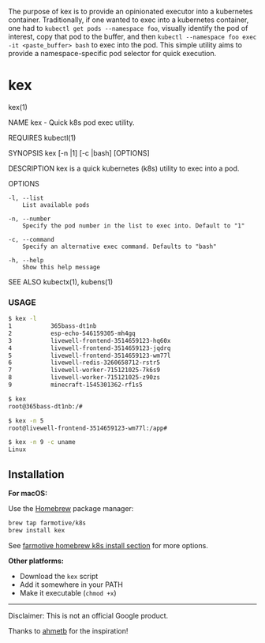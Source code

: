 The purpose of kex is to provide an opinionated executor into a kubernetes container.  Traditionally, if one wanted to exec into a kubernetes container, one had to `kubectl get pods --namespace foo`, visually identify the pod of interest, copy that pod to the buffer, and then `kubectl --namespace foo exec -it <paste_buffer> bash` to exec into the pod.  This simple utility aims to provide a namespace-specific pod selector for quick execution.

# kex

kex(1)

NAME
    kex - Quick k8s pod exec utility.

REQUIRES
    kubectl(1)

SYNOPSIS
    kex [-n <NUMBER>|1] [-c <COMMAND>|bash] [OPTIONS]

DESCRIPTION
    kex is a quick kubernetes (k8s) utility to exec into a pod.

OPTIONS

    -l, --list
        List available pods

    -n, --number
        Specify the pod number in the list to exec into. Default to "1"

    -c, --command
        Specify an alternative exec command. Defaults to "bash"

    -h, --help
        Show this help message

SEE ALSO
    kubectx(1), kubens(1)

### USAGE

```sh
$ kex -l
1           365bass-dt1nb
2           esp-echo-546159305-mh4gq
3           livewell-frontend-3514659123-hq60x
4           livewell-frontend-3514659123-jqdrq
5           livewell-frontend-3514659123-wm77l
6           livewell-redis-3260658712-rstr5
7           livewell-worker-715121025-7k6s9
8           livewell-worker-715121025-z90zs
9           minecraft-1545301362-rf1s5

$ kex
root@365bass-dt1nb:/#

$ kex -n 5
root@livewell-frontend-3514659123-wm77l:/app#

$ kex -n 9 -c uname
Linux
```

## Installation

**For macOS:**

Use the [Homebrew](https://brew.sh/) package manager:
```sh
brew tap farmotive/k8s
brew install kex
```
See [farmotive homebrew k8s install section](https://github.com/farmotive/homebrew-k8s#install) for more options.

**Other platforms:**

- Download the `kex` script
- Add it somewhere in your PATH
- Make it executable (`chmod +x`)

-----

Disclaimer: This is not an official Google product.

Thanks to [ahmetb](https://github.com/ahmetb) for the inspiration!

